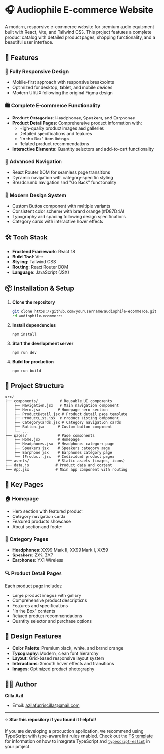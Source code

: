 # 🎧 Audiophile E-commerce Website

A modern, responsive e-commerce website for premium audio equipment built with React, Vite, and Tailwind CSS. This project features a complete product catalog with detailed product pages, shopping functionality, and a beautiful user interface.

## 🌟 Features

### 📱 **Fully Responsive Design**

- Mobile-first approach with responsive breakpoints
- Optimized for desktop, tablet, and mobile devices
- Modern UI/UX following the original Figma design

### 🛍️ **Complete E-commerce Functionality**

- **Product Categories**: Headphones, Speakers, and Earphones
- **Product Detail Pages**: Comprehensive product information with:
  - High-quality product images and galleries
  - Detailed specifications and features
  - "In the Box" item listings
  - Related product recommendations
- **Interactive Elements**: Quantity selectors and add-to-cart functionality

### 🧭 **Advanced Navigation**

- React Router DOM for seamless page transitions
- Dynamic navigation with category-specific styling
- Breadcrumb navigation and "Go Back" functionality

### 🎨 **Modern Design System**

- Custom Button component with multiple variants
- Consistent color scheme with brand orange (#D87D4A)
- Typography and spacing following design specifications
- Category cards with interactive hover effects

## 🛠️ Tech Stack

- **Frontend Framework**: React 18
- **Build Tool**: Vite
- **Styling**: Tailwind CSS
- **Routing**: React Router DOM
- **Language**: JavaScript (JSX)

## 📦 Installation & Setup

1. **Clone the repository**

   ```bash
   git clone https://github.com/yourusername/audiophile-ecommerce.git
   cd audiophile-ecommerce
   ```

2. **Install dependencies**

   ```bash
   npm install
   ```

3. **Start the development server**

   ```bash
   npm run dev
   ```

4. **Build for production**
   ```bash
   npm run build
   ```

## 📁 Project Structure

```
src/
├── components/          # Reusable UI components
│   ├── Navigation.jsx   # Main navigation component
│   ├── Hero.jsx        # Homepage hero section
│   ├── ProductDetail.jsx # Product detail page template
│   ├── ProductList.jsx  # Product listing component
│   ├── CategoryCards.jsx # Category navigation cards
│   ├── Button.jsx      # Custom button component
│   └── ...
├── pages/              # Page components
│   ├── Home.jsx        # Homepage
│   ├── Headphones.jsx  # Headphones category page
│   ├── Speakers.jsx    # Speakers category page
│   ├── Earphone.jsx    # Earphones category page
│   └── [Product].jsx   # Individual product pages
├── assets/             # Static assets (images, icons)
├── data.js            # Product data and content
└── App.jsx            # Main app component with routing
```

## 🎯 Key Pages

### 🏠 **Homepage**

- Hero section with featured product
- Category navigation cards
- Featured products showcase
- About section and footer

### 📱 **Category Pages**

- **Headphones**: XX99 Mark II, XX99 Mark I, XX59
- **Speakers**: ZX9, ZX7
- **Earphones**: YX1 Wireless

### 🔍 **Product Detail Pages**

Each product page includes:

- Large product images with gallery
- Comprehensive product descriptions
- Features and specifications
- "In the Box" contents
- Related product recommendations
- Quantity selector and purchase options

## 🎨 Design Features

- **Color Palette**: Premium black, white, and brand orange
- **Typography**: Modern, clean font hierarchy
- **Layout**: Grid-based responsive layout system
- **Interactions**: Smooth hover effects and transitions
- **Images**: Optimized product photography

## 👨‍💻 Author

**Cilla Azil**

- Email: azilafupriscilla@gmail.com

---

⭐ **Star this repository if you found it helpful!**

If you are developing a production application, we recommend using TypeScript with type-aware lint rules enabled. Check out the [TS template](https://github.com/vitejs/vite/tree/main/packages/create-vite/template-react-ts) for information on how to integrate TypeScript and [`typescript-eslint`](https://typescript-eslint.io) in your project.
